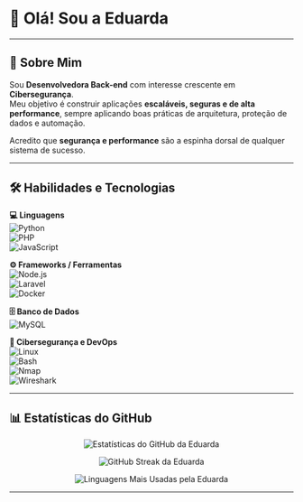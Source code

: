 # 👋 Olá! Sou a Eduarda  

---

## 🚀 Sobre Mim  

Sou **Desenvolvedora Back-end** com interesse crescente em **Cibersegurança**.  
Meu objetivo é construir aplicações **escaláveis, seguras e de alta performance**, sempre aplicando boas práticas de arquitetura, proteção de dados e automação.  

Acredito que **segurança e performance** são a espinha dorsal de qualquer sistema de sucesso.  

---

## 🛠️ Habilidades e Tecnologias  

**💻 Linguagens**  
![Python](https://img.shields.io/badge/Python-3776AB?style=for-the-badge&logo=python&logoColor=white)  
![PHP](https://img.shields.io/badge/PHP-777BB4?style=for-the-badge&logo=php&logoColor=white)  
![JavaScript](https://img.shields.io/badge/JavaScript-323330?style=for-the-badge&logo=javascript&logoColor=F7DF1E)  

**⚙️ Frameworks / Ferramentas**  
![Node.js](https://img.shields.io/badge/Node.js-43853D?style=for-the-badge&logo=node.js&logoColor=white)  
![Laravel](https://img.shields.io/badge/Laravel-FF2D20?style=for-the-badge&logo=laravel&logoColor=white)  
![Docker](https://img.shields.io/badge/Docker-2496ED?style=for-the-badge&logo=docker&logoColor=white)  

**🗄️ Banco de Dados**  
![MySQL](https://img.shields.io/badge/MySQL-005C84?style=for-the-badge&logo=mysql&logoColor=white)  

**🔐 Cibersegurança e DevOps**  
![Linux](https://img.shields.io/badge/Linux-FCC624?style=for-the-badge&logo=linux&logoColor=black)  
![Bash](https://img.shields.io/badge/Bash-4EAA25?style=for-the-badge&logo=gnubash&logoColor=white)  
![Nmap](https://img.shields.io/badge/Nmap-000000?style=for-the-badge&logo=gnuprivacyguard&logoColor=white)  
![Wireshark](https://img.shields.io/badge/Wireshark-1679A7?style=for-the-badge&logo=wireshark&logoColor=white)  

---

## 📊 Estatísticas do GitHub  

<p align="center">
  <img src="https://github-readme-stats.vercel.app/api?username=Eduarrda7444&show_icons=true&theme=tokyonight" alt="Estatísticas do GitHub da Eduarda"/>
</p>

<p align="center">
  <img src="https://github-readme-streak-stats.herokuapp.com/?user=Eduarrda7444&theme=tokyonight" alt="GitHub Streak da Eduarda"/>
</p>

<p align="center">
  <img src="https://github-readme-stats.vercel.app/api/top-langs/?username=Eduarrda7444&layout=compact&theme=tokyonight" alt="Linguagens Mais Usadas pela Eduarda"/>
</p>

---
